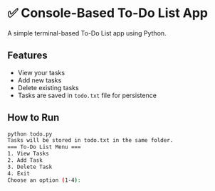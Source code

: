 # ✅ Console-Based To-Do List App

A simple terminal-based To-Do List app using Python.

## Features

- View your tasks
- Add new tasks
- Delete existing tasks
- Tasks are saved in `todo.txt` file for persistence

## How to Run

```bash
python todo.py
Tasks will be stored in todo.txt in the same folder.
=== To-Do List Menu ===
1. View Tasks
2. Add Task
3. Delete Task
4. Exit
Choose an option (1-4):
